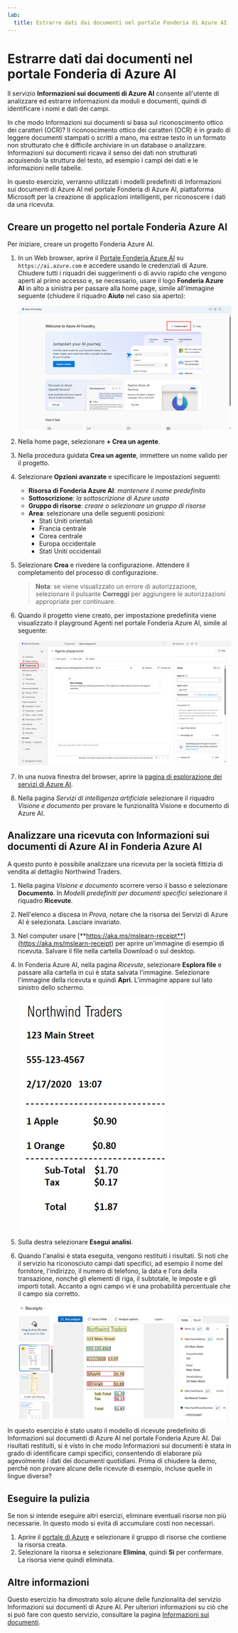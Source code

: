 ```yaml
---
lab:
  title: Estrarre dati dai documenti nel portale Fonderia di Azure AI
---
```


# Estrarre dati dai documenti nel portale Fonderia di Azure AI

Il servizio **Informazioni sui documenti di Azure AI** consente all'utente di analizzare ed estrarre informazioni da moduli e documenti, quindi di identificare i nomi e dati dei campi. 

In che modo Informazioni sui documenti si basa sul riconoscimento ottico dei caratteri (OCR)? Il riconoscimento ottico dei caratteri (OCR) è in grado di leggere documenti stampati o scritti a mano, ma estrae testo in un formato non strutturato che è difficile archiviare in un database o analizzare. Informazioni sui documenti ricava il senso dei dati non strutturati acquisendo la struttura del testo, ad esempio i campi dei dati e le informazioni nelle tabelle. 

In questo esercizio, verranno utilizzati i modelli predefiniti di Informazioni sui documenti di Azure AI nel portale Fonderia di Azure AI, piattaforma Microsoft per la creazione di applicazioni intelligenti, per riconoscere i dati da una ricevuta. 

## Creare un progetto nel portale Fonderia Azure AI

Per iniziare, creare un progetto Fonderia Azure AI.

1. In un Web browser, aprire il [Portale Fonderia Azure AI](https://ai.azure.com) su `https://ai.azure.com` e accedere usando le credenziali di Azure. Chiudere tutti i riquadri dei suggerimenti o di avvio rapido che vengono aperti al primo accesso e, se necessario, usare il logo **Fonderia Azure AI** in alto a sinistra per passare alla home page, simile all'immagine seguente (chiudere il riquadro **Aiuto** nel caso sia aperto):

    ![Screenshot della home page di Fonderia Azure AI con l'opzione Crea un agente selezionata.](./media/azure-ai-foundry-home-page.png)

1. Nella home page, selezionare **+ Crea un agente**.

1. Nella procedura guidata **Crea un agente**, immettere un nome valido per il progetto. 

1. Selezionare **Opzioni avanzate** e specificare le impostazioni seguenti:
    - **Risorsa di Fonderia Azure AI**: *mantenere il nome predefinito*
    - **Sottoscrizione**: *la sottoscrizione di Azure usata*
    - **Gruppo di risorse**: *creare o selezionare un gruppo di risorse*
    - **Area**: selezionare una delle seguenti posizioni:
        * Stati Uniti orientali
        * Francia centrale
        * Corea centrale
        * Europa occidentale
        * Stati Uniti occidentali

1. Selezionare **Crea** e rivedere la configurazione. Attendere il completamento del processo di configurazione.

    >**Nota**: se viene visualizzato un errore di autorizzazione, selezionare il pulsante **Correggi** per aggiungere le autorizzazioni appropriate per continuare.

1. Quando il progetto viene creato, per impostazione predefinita viene visualizzato il playground Agenti nel portale Fonderia Azure AI, simile al seguente:

    ![Screenshot dei dettagli di un progetto di Azure AI nel portale Fonderia di Azure AI.](./media/ai-foundry-project-2.png)

1. In una nuova finestra del browser, aprire la [pagina di esplorazione dei servizi di Azure AI](https://ai.azure.com/explore/aiservices).

1. Nella pagina *Servizi di intelligenza artificiale* selezionare il riquadro *Visione e documento* per provare le funzionalità Visione e documento di Azure AI.

## Analizzare una ricevuta con Informazioni sui documenti di Azure AI in Fonderia Azure AI 

A questo punto è possibile analizzare una ricevuta per la società fittizia di vendita al dettaglio Northwind Traders.

1. Nella pagina *Visione e documento* scorrere verso il basso e selezionare **Documento**. In *Modelli predefiniti per documenti specifici* selezionare il riquadro **Ricevute**.

1. Nell'elenco a discesa in *Prova*, notare che la risorsa dei Servizi di Azure AI è selezionata. Lasciare invariato.

1. Nel computer usare [**https://aka.ms/mslearn-receipt**](https://aka.ms/mslearn-receipt) per aprire un'immagine di esempio di ricevuta. Salvare il file nella cartella Download o sul desktop. 
 
1. In Fonderia Azure AI, nella pagina *Ricevute*, selezionare **Esplora file** e passare alla cartella in cui è stata salvata l'immagine. Selezionare l'immagine della ricevuta e quindi **Apri**. L'immagine appare sul lato sinistro dello schermo.

    ![Screenshot di una ricevuta Northwind.](media/document-intelligence/receipt.jpg)

1. Sulla destra selezionare **Esegui analisi**.

1. Quando l'analisi è stata eseguita, vengono restituiti i risultati. Si noti che il servizio ha riconosciuto campi dati specifici, ad esempio il nome del fornitore, l'indirizzo, il numero di telefono, la data e l'ora della transazione, nonché gli elementi di riga, il subtotale, le imposte e gli importi totali. Accanto a ogni campo vi è una probabilità percentuale che il campo sia corretto.

    ![Screenshot del risultato dell'analisi delle ricevute nel portale Fonderia Azure AI, che mostra i rettangoli di selezione intorno ai campi dati e il testo in tali campi estratti.](media/receipt-lab-result.png)

In questo esercizio è stato usato il modello di ricevute predefinito di Informazioni sui documenti di Azure AI nel portale Fonderia Azure AI. Dai risultati restituiti, si è visto in che modo Informazioni sui documenti è stata in grado di identificare campi specifici, consentendo di elaborare più agevolmente i dati dei documenti quotidiani. Prima di chiudere la demo, perché non provare alcune delle ricevute di esempio, incluse quelle in lingue diverse?

## Eseguire la pulizia

Se non si intende eseguire altri esercizi, eliminare eventuali risorse non più necessarie. In questo modo si evita di accumulare costi non necessari.

1. Aprire il [portale di Azure]( https://portal.azure.com) e selezionare il gruppo di risorse che contiene la risorsa creata.
1. Selezionare la risorsa e selezionare **Elimina**, quindi **Sì** per confermare. La risorsa viene quindi eliminata.

## Altre informazioni

Questo esercizio ha dimostrato solo alcune delle funzionalità del servizio Informazioni sui documenti di Azure AI. Per ulteriori informazioni su ciò che si può fare con questo servizio, consultare la pagina [Informazioni sui documenti](https://learn.microsoft.com/azure/ai-services/document-intelligence/overview?view=doc-intel-3.1.0).
